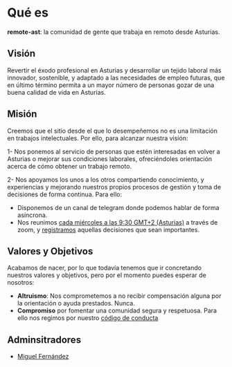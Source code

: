 # Qué es

**remote-ast**: la comunidad de gente que trabaja en remoto desde Asturias.

## Visión

Revertir el éxodo profesional en Asturias y desarrollar un tejido laboral más innovador, sostenible, y adaptado a las necesidades de empleo futuras, que en último término permita a un mayor número de personas gozar de una buena calidad de vida en Asturias.

## Misión

Creemos que el sitio desde el que lo desempeñemos no es una limitación en trabajos intelectuales. Por ello, para alcanzar nuestra visión:

1- Nos ponemos al servicio de personas que estén interesadas en volver a Asturias o mejorar sus condiciones laborales, ofreciéndoles orientación acerca de cómo obtener un trabajo remoto.

2- Nos apoyamos los unos a los otros compartiendo conocimiento, y experiencias y mejorando nuestros propios procesos de gestión y toma de decisiones de forma continua. Para ello:

  - Disponemos de un canal de telegram donde podemos hablar de forma asíncrona.
  - Nos reunimos [cada miércoles a las 9:30 GMT+2 (Asturias)](https://www.zoom.us/meeting/305775782/calendar/google/add) a través de zoom, y [registramos](./log) aquellas decisiones que sean importantes.

## Valores y Objetivos

Acabamos de nacer, por lo que todavía tenemos que ir concretando nuestros valores y objetivos, pero por el momento puedes esperar de nosotros:

- **Altruismo**: Nos comprometemos a no recibir compensación alguna por la orientación o ayuda prestados. Nunca.
- **Compromiso** por fomentar una comunidad segura y respetuosa. Para ello nos regimos por nuestro [código de conducta](./CODE_OF_CONDUCT.md)

## Adminsitradores

* [Miguel Fernández](github.com/miguelff)

